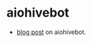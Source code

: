 # aiohivebot

* [blog post](https://peakd.com/@pibara/aiohivebot-progress-report-closing-in-on-a-first-release) on aiohivebot.
